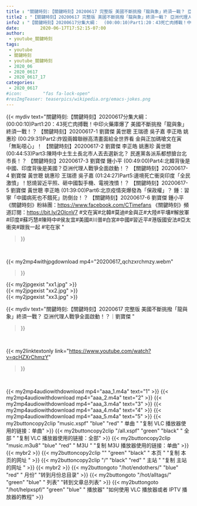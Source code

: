 ```yaml
---
title : "關鍵時刻:【關鍵時刻】20200617 完整版 美國不斷挑撥「龍與象」終須一戰？ 亞洲代理人戰爭全面啟動！？｜劉寶傑 "
title2 : "【關鍵時刻】20200617 完整版 美國不斷挑撥「龍與象」終須一戰？ 亞洲代理人戰爭全面啟動！？｜劉寶傑 "
info2 : "【關鍵時刻】20200617分集大綱：  (00:00:10)Part1:20：43死亡肉搏戰！中印火藥庫爆了 美國不斷挑撥「龍與象」終須一戰！？ 【關鍵時刻】20200617-1 劉寶傑 黃世聰 王瑞德 吳子嘉 李正皓 姚惠珍  (00:29:31)Part2:炸毀兩韓聯辦高清畫面給全世界看 金與正加碼嗆文在寅「無恥噁心」！ 【關鍵時刻】20200617-2 劉寶傑 李正皓 姚惠珍 黃世聰  (00:44:53)Part3:陳時中土生土長北市人丟去選新北？ 民進黨各派系都想搶台北市長！？ 【關鍵時刻】20200617-3 劉寶傑 鍾小平  (00:49:00)Part4:北韓背後是中國、印度背後是美國？亞洲代理人戰爭全面啟動！？ 【關鍵時刻】20200617-4 劉寶傑 黃世聰 姚惠珍 王瑞德 吳子嘉  (01:24:27)Part5:邊境死亡衝突印度「全民激憤」！怒燒習近平照、砸中國製手機、電視洩憤！？ 【關鍵時刻】20200617-5 劉寶傑 黃世聰 李正皓  (01:39:00)Part6:北京疫情突爆發為「保政權」？ 鍾：習寧「中國病死也不餓死」防倒台！？ 【關鍵時刻】20200617-6 劉寶傑 鍾小平  《關鍵時刻》粉絲團：https://www.facebook.com/CTimefans 《關鍵時刻》頻道訂閱：https://bit.ly/2OlcnV7  #文在寅#北韓#莫迪#金與正#大陸#平壤#解放軍#印度#蘇巧慧#陳時中#侯友宜#美國#川普#白宮#中國#習近平#港版國安法#亞太衝突#跟我一起 #宅在家 "
date:        2020-06-17T17:52:15-07:00
author:
 - youtube_關鍵時刻
tags:
 - youtube
 - 關鍵時刻
 - youtube_關鍵時刻
 - 2020_06
 - 2020_0617
 - 2020_0617_17
categories:
 - 2020_0617
#icon:        "fas fa-lock-open"
#resImgTeaser: teaserpics/wikipedia.org/emacs-jokes.png
---
```


{{< mydiv text="關鍵時刻:【關鍵時刻】20200617分集大綱：  (00:00:10)Part1:20：43死亡肉搏戰！中印火藥庫爆了 美國不斷挑撥「龍與象」終須一戰！？ 【關鍵時刻】20200617-1 劉寶傑 黃世聰 王瑞德 吳子嘉 李正皓 姚惠珍  (00:29:31)Part2:炸毀兩韓聯辦高清畫面給全世界看 金與正加碼嗆文在寅「無恥噁心」！ 【關鍵時刻】20200617-2 劉寶傑 李正皓 姚惠珍 黃世聰  (00:44:53)Part3:陳時中土生土長北市人丟去選新北？ 民進黨各派系都想搶台北市長！？ 【關鍵時刻】20200617-3 劉寶傑 鍾小平  (00:49:00)Part4:北韓背後是中國、印度背後是美國？亞洲代理人戰爭全面啟動！？ 【關鍵時刻】20200617-4 劉寶傑 黃世聰 姚惠珍 王瑞德 吳子嘉  (01:24:27)Part5:邊境死亡衝突印度「全民激憤」！怒燒習近平照、砸中國製手機、電視洩憤！？ 【關鍵時刻】20200617-5 劉寶傑 黃世聰 李正皓  (01:39:00)Part6:北京疫情突爆發為「保政權」？ 鍾：習寧「中國病死也不餓死」防倒台！？ 【關鍵時刻】20200617-6 劉寶傑 鍾小平  《關鍵時刻》粉絲團：https://www.facebook.com/CTimefans 《關鍵時刻》頻道訂閱：https://bit.ly/2OlcnV7  #文在寅#北韓#莫迪#金與正#大陸#平壤#解放軍#印度#蘇巧慧#陳時中#侯友宜#美國#川普#白宮#中國#習近平#港版國安法#亞太衝突#跟我一起 #宅在家 "
>}}
<br>


{{< my2mp4withjpgdownload mp4="20200617_qchzxrchmzy.webm"
>}}

{{< my2jpgexist "xx1.jpg" >}}<br>
{{< my2jpgexist "xx2.jpg" >}}<br>
{{< my2jpgexist "xx3.jpg" >}}<br>



{{< mydiv text="關鍵時刻:【關鍵時刻】20200617 完整版 美國不斷挑撥「龍與象」終須一戰？ 亞洲代理人戰爭全面啟動！？｜劉寶傑 "
>}}
<br>

{{< my2linktextonly link="https://www.youtube.com/watch?v=qcHZXrChmzY"
>}}


<br>

{{< my2mp4audiowithdownload mp4="aaa_1.m4a"    text="1" >}}
{{< my2mp4audiowithdownload mp4="aaa_2.m4a"    text="2" >}}
{{< my2mp4audiowithdownload mp4="aaa_3.m4a"    text="3" >}}
{{< my2mp4audiowithdownload mp4="aaa_4.m4a"    text="4" >}}
{{< my2mp4audiowithdownload mp4="aaa_5.m4a"    text="5" >}}
{{< my2buttoncopy2clip "music.xspf"        "blue"   "red"    " 单曲 "  "复制 VLC 播放器使用的链接：单曲" >}} {{< my2buttoncopy2clip "/all.xspf"         "green"  "black"  " 全部 "  "复制 VLC 播放器使用的链接：全部" >}} {{< my2buttoncopy2clip "music.m3u8"        "blue"   "red"    " M3U  "    "复制 M3U 播放器使用的链接：单曲" >}} {{< mybr2 >}} {{< my2buttoncopy2clip ""                  "green"  "black"  " 本页 "    "复制 本页的网址 " >}} {{< my2buttoncopy2clip "/"                 "black"  "red"    " 主站 "    "复制 主站的网址 " >}} {{< mybr2 >}} {{< my2buttongoto      "/hot/endothers/"   "blue"   "red"    " 月份"   "转到月份总目录" >}} {{< my2buttongoto      "/hot/alltags/"     "green"  "blue"   " 列表"   "转到文章总列表" >}} {{< my2buttongoto      "/hot/helpxspf/"    "green"  "blue"   " 播放器" "如何使用 VLC 播放器或者 IPTV 播放器的教程" >}} 
